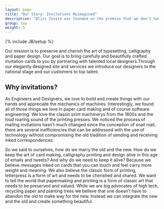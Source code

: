 ```yaml
---
layout: page
title: "Our Story: Invitations Reimagined"
description: "Bliss Invite was founded on the premise that we don’t have to completely leave the old behind to make way for the new. And we don't have to compromise design for sake of efficiency. So we made both efficiency and elegant design our priority in all what we do, from our beautifully designed cards and web application to our customer service."
group: top
weight: 3
---
```

{% include JB/setup %}

<p>Our mission is to preserve and cherish the art of typesetting, calligraphy and paper design. Our goal is to bring carefully and beautifully crafted invitation cards to you by partnering with talented local designers.Through our elegantly designed site and services we introduce our designers to the national stage and our customers to top talent.</p>

<h2>Why invitations?</h2>

<p>As Engineers and Designers, we love to build and create things with our hands and appreciate the mechanics of machines. Interestingly, we found all of those things we love in paper card making and of course software engineering. We love the classic print machinerys from the 1800s and the loud roaring sound of the printing presses. We noticed the process of mailing invitations hasn’t much changed since the conception of snail mail, there are several inefficiencies that can be addressed with the use of technology without compromising the old tradition of sending and receiving inked correspondences.</p>

<p>So we said to ourselves, how do we marry the old and the new. How do we keep the art of card making, calligraphy printing and design alive in this age of emails and tweets? And why do we need to keep it alive? Because we believe messages inked on cards that you can touch and feel carry more weight and meaning.  We also believe the classic form of printing, letterpress is a form of art and needs to be cherished and shared. We want to tell the world that papermaking and printing is a form of classic art that needs to be preserved and valued. While we are big advocates of high tech, recycling paper and planting trees we believe that one doesn’t have to abandon the old to make way for the new. Instead we can integrate the new and the old and create something beautiful.</p>